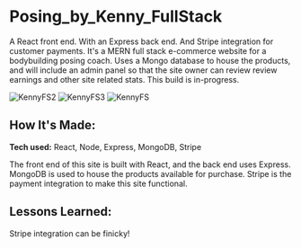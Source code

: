 # Posing_by_Kenny_FullStack
A React front end. With an Express back end. And Stripe integration for customer payments. It's a MERN full stack e-commerce website for a bodybuilding posing coach. Uses a Mongo database to house the products, and will include an admin panel so that the site owner can review review earnings and other site related stats. This build is in-progress.

![KennyFS2](https://user-images.githubusercontent.com/99840213/189162297-341304c8-56fd-44d8-b543-3cd7daf7e2fe.JPG)
![KennyFS3](https://user-images.githubusercontent.com/99840213/189162294-201819b6-818f-481e-b7ac-f0e076297fca.JPG)
![KennyFS](https://user-images.githubusercontent.com/99840213/189162296-cebf04a3-9d80-41bd-9c9a-d6a42ded079c.JPG)

## How It's Made:

**Tech used:** React, Node, Express, MongoDB, Stripe

The front end of this site is built with React, and the back end uses Express. MongoDB is used to house the products available for purchase. Stripe is the payment integration to make this site functional.

## Lessons Learned:

Stripe integration can be finicky!
